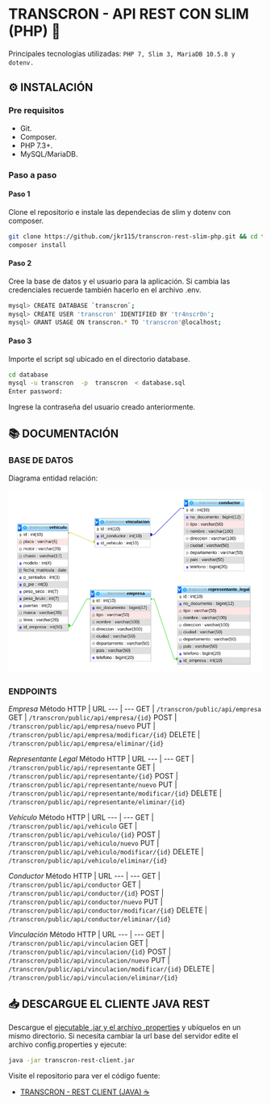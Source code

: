 # TRANSCRON - API REST CON SLIM (PHP) 🐘

Principales tecnologías utilizadas: `PHP 7, Slim 3, MariaDB 10.5.8 y dotenv.`

## :gear: INSTALACIÓN

### Pre requisitos

- Git.
- Composer.
- PHP 7.3+.
- MySQL/MariaDB.

### Paso a paso

#### Paso 1

Clone el repositorio e instale las dependecias de slim y dotenv con composer.

```bash
git clone https://github.com/jkr115/transcron-rest-slim-php.git && cd transcron-rest-slim-php
composer install
```
#### Paso 2

Cree la base de datos y el usuario para la aplicación.
Si cambia las credenciales recuerde también hacerlo en el archivo .env.

```bash
mysql> CREATE DATABASE `transcron`;
mysql> CREATE USER 'transcron' IDENTIFIED BY 'tr4nscr0n';
mysql> GRANT USAGE ON transcron.* TO 'transcron'@localhost;
```
#### Paso 3

Importe el script sql ubicado en el directorio database.

```bash
cd database
mysql -u transcron  -p  transcron  < database.sql
Enter password:
```
Ingrese la contraseña del usuario creado anteriormente.

## :books: DOCUMENTACIÓN

### BASE DE DATOS

Diagrama entidad relación:

![Diagrama entidad relación](https://github.com/jkr115/transcron-rest-slim-php/blob/main/database/transcron-er-diagram.png)

### ENDPOINTS

*Empresa*
Método HTTP | URL 
--- | --- 
GET | `/transcron/public/api/empresa` 
GET | `/transcron/public/api/empresa/{id}` 
POST | `/transcron/public/api/empresa/nuevo` 
PUT | `/transcron/public/api/empresa/modificar/{id}` 
DELETE | `/transcron/public/api/empresa/eliminar/{id}`

*Representante Legal*
Método HTTP | URL 
--- | --- 
GET | `/transcron/public/api/representante` 
GET | `/transcron/public/api/representante/{id}` 
POST | `/transcron/public/api/representante/nuevo` 
PUT | `/transcron/public/api/representante/modificar/{id}` 
DELETE | `/transcron/public/api/representante/eliminar/{id}` 

*Vehículo*
Método HTTP | URL 
--- | --- 
GET | `/transcron/public/api/vehiculo` 
GET | `/transcron/public/api/vehiculo/{id}` 
POST | `/transcron/public/api/vehiculo/nuevo` 
PUT | `/transcron/public/api/vehiculo/modificar/{id}` 
DELETE | `/transcron/public/api/vehiculo/eliminar/{id}` 

*Conductor*
Método HTTP | URL 
--- | --- 
GET | `/transcron/public/api/conductor` 
GET | `/transcron/public/api/conductor/{id}` 
POST | `/transcron/public/api/conductor/nuevo` 
PUT | `/transcron/public/api/conductor/modificar/{id}` 
DELETE | `/transcron/public/api/conductor/eliminar/{id}` 

*Vinculación*
Método HTTP | URL 
--- | --- 
GET | `/transcron/public/api/vinculacion` 
GET | `/transcron/public/api/vinculacion/{id}` 
POST | `/transcron/public/api/vinculacion/nuevo` 
PUT | `/transcron/public/api/vinculacion/modificar/{id}` 
DELETE | `/transcron/public/api/vinculacion/eliminar/{id}`

## :inbox_tray: DESCARGUE EL CLIENTE JAVA REST

Descargue el [ejecutable .jar y el archivo .properties](https://github.com/jkr115/transcron-java-rest-client/releases/tag/0.1)  y ubíquelos en un mismo directorio. Si necesita cambiar la url base del servidor edite el archivo config.properties y ejecute:

```bash
java -jar transcron-rest-client.jar
```

Visite el repositorio para ver el código fuente:

- [TRANSCRON - REST CLIENT (JAVA) ☕](https://github.com/jkr115/transcron-java-rest-client)





